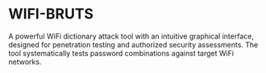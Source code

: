 # WIFI-BRUTS
A powerful WiFi dictionary attack tool with an intuitive graphical interface, designed for penetration testing and authorized security assessments. The tool systematically tests password combinations against target WiFi networks.
